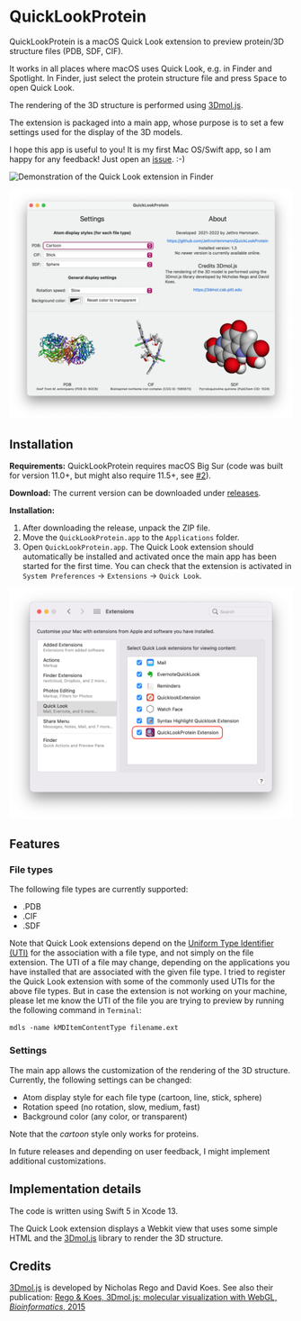 # QuickLookProtein
QuickLookProtein is a macOS Quick Look extension to preview protein/3D structure files (PDB, SDF, CIF). 

It works in all places where macOS uses Quick Look, e.g. in Finder and Spotlight. In Finder, just select the protein structure file and press <kbd>Space</kbd> to open Quick Look.

The rendering of the 3D structure is performed using [3Dmol.js](https://3dmol.csb.pitt.edu). 

The extension is packaged into a main app, whose purpose is to set a few settings used for the display of the 3D models.

I hope this app is useful to you! It is my first Mac OS/Swift app, so I am happy for any feedback! Just open an [issue](https://github.com/JethroHemmann/QuickLookProtein/issues). :-)

![Demonstration of the Quick Look extension in Finder](Screenshots/QuickLook.gif "Demonstration of the Quick Look extension in Finder")

![Screenshot of the main app](Screenshots/Main_app.png "Main app used to set settings")

## Installation

**Requirements:** QuickLookProtein requires macOS Big Sur (code was built for version 11.0+, but might also require 11.5+, see [#2](https://github.com/JethroHemmann/QuickLookProtein/issues/2)).

**Download:** The current version can be downloaded under [releases](https://github.com/JethroHemmann/QuickLookProtein/releases).

**Installation:** 

1. After downloading the release, unpack the ZIP file. 
2. Move the `QuickLookProtein.app` to the `Applications` folder. 
3. Open `QuickLookProtein.app`. The Quick Look extension should automatically be installed and activated once the main app has been started for the first time. You can check that the extension is activated in `System Preferences` -> `Extensions` -> `Quick Look`. 


![Screenshot of System Preferences -> Extensions -> Quick Look](Screenshots/System_Preferences_Extensions.png "System Preferences -> Extensions -> Quick Look")

## Features

### File types

The following file types are currently supported:

- .PDB
- .CIF
- .SDF

Note that Quick Look extensions depend on the [Uniform Type Identifier (UTI)](https://en.wikipedia.org/wiki/Uniform_Type_Identifier) for the association with a file type, and not simply on the file extension. The UTI of a file may change, depending on the applications you have installed that are associated with the given file type. I tried to register the Quick Look extension with some of the commonly used UTIs for the above file types. But in case the extension is not working on your machine, please let me know the UTI of the file you are trying to preview by running the following command in `Terminal`:

```shell
mdls -name kMDItemContentType filename.ext
```

### Settings

The main app allows the customization of the rendering of the 3D structure. Currently, the following settings can be changed:

- Atom display style for each file type (cartoon, line, stick, sphere)
- Rotation speed (no rotation, slow, medium, fast)
- Background color (any color, or transparent)

Note that the *cartoon* style only works for proteins.

In future releases and depending on user feedback, I might implement additional customizations.

## Implementation details

The code is written using Swift 5 in Xcode 13.

The Quick Look extension displays a Webkit view that uses some simple HTML and the [3Dmol.js](https://3dmol.csb.pitt.edu) library to render the 3D structure.

## Credits

[3Dmol.js](https://3dmol.csb.pitt.edu) is developed by Nicholas Rego and David Koes. See also their publication: [Rego & Koes, 3Dmol.js: molecular visualization with WebGL, *Bioinformatics*, 2015](https://doi.org/10.1093/bioinformatics/btu829)

